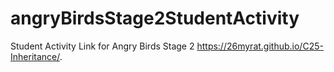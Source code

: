 # angryBirdsStage2StudentActivity
Student Activity Link for Angry Birds Stage 2
https://26myrat.github.io/C25-Inheritance/.
